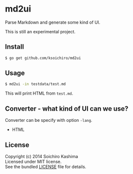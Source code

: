# md2ui

Parse Markdown and generate some kind of UI.

This is still an experimental project.

## Install

```sh
$ go get github.com/ksoichiro/md2ui
```

## Usage

```sh
$ md2ui -in testdata/test.md
```

This will print HTML from `test.md`.

## Converter - what kind of UI can we use?

Converter can be specify with option `-lang`.

* HTML

## License

Copyright (c) 2014 Soichiro Kashima  
Licensed under MIT license.  
See the bundled [LICENSE](https://github.com/ksoichiro/rdotm/blob/master/LICENSE) file for details.

